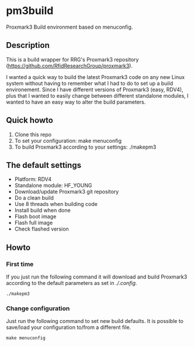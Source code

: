 # pm3build
Proxmark3 Build environment based on menuconfig.

## Description
This is a build wrapper for RRG's Proxmark3 repository (https://github.com/RfidResearchGroup/proxmark3).

I wanted a quick way to build the latest Proxmark3 code on any new Linux system without having to remember what I had to do to set up a build environement. Since I have different versions of Proxmark3 (easy, RDV4), plus that I wanted to easily change between different standalone modules, I wanted to have an easy way to alter the build parameters.

## Quick howto
1) Clone this repo
2) To set your configuration: make menuconfig
3) To build Proxmark3 according to your settings: ./makepm3

## The default settings
* Platform: RDV4
* Standalone module: HF_YOUNG
* Download/update Proxmark3 git repository
* Do a clean build
* Use 8 threads when building code
* Install build when done
* Flash boot image
* Flash full image
* Check flashed version

## Howto
### First time
If you just run the following command it will download and build Proxmark3 according to the default parameters as set in _./.config_.

    ./makepm3

### Change configuration
Just run the following command to set new build defaults. It is possible to save/load your configuration to/from a different file.

    make menuconfig
